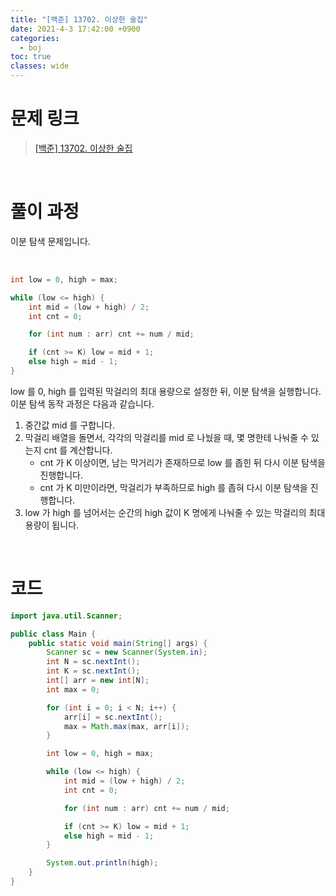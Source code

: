 ```yaml
---
title: "[백준] 13702. 이상한 술집"
date: 2021-4-3 17:42:00 +0900
categories:
  - boj
toc: true
classes: wide
---
```


# 문제 링크

> [[백준] 13702. 이상한 술집](https://www.acmicpc.net/problem/13702)

<br>

# 풀이 과정

이분 탐색 문제입니다.

<br>

```java
int low = 0, high = max;

while (low <= high) {
    int mid = (low + high) / 2;
    int cnt = 0;

    for (int num : arr) cnt += num / mid;

    if (cnt >= K) low = mid + 1;
    else high = mid - 1;
}
```

low 를 0, high 를 입력된 막걸리의 최대 용량으로 설정한 뒤, 이분 탐색을 실행합니다. 이분 탐색 동작 과정은 다음과 같습니다.

1. 중간값 mid 를 구합니다.
2. 막걸리 배열을 돌면서, 각각의 막걸리를 mid 로 나눴을 때, 몇 명한테 나눠줄 수 있는지 cnt 를 계산합니다.
    - cnt 가 K 이상이면, 남는 막거리가 존재하므로 low 를 좁힌 뒤 다시 이분 탐색을 진행합니다.
    - cnt 가 K 미만이라면, 막걸리가 부족하므로 high 를 좁혀 다시 이분 탐색을 진행합니다.
3. low 가 high 를 넘어서는 순간의 high 값이 K 명에게 나눠줄 수 있는 막걸리의 최대 용량이 됩니다.

<br>

# 코드

```java
import java.util.Scanner;

public class Main {
    public static void main(String[] args) {
        Scanner sc = new Scanner(System.in);
        int N = sc.nextInt();
        int K = sc.nextInt();
        int[] arr = new int[N];
        int max = 0;

        for (int i = 0; i < N; i++) {
            arr[i] = sc.nextInt();
            max = Math.max(max, arr[i]);
        }

        int low = 0, high = max;

        while (low <= high) {
            int mid = (low + high) / 2;
            int cnt = 0;

            for (int num : arr) cnt += num / mid;

            if (cnt >= K) low = mid + 1;
            else high = mid - 1;
        }

        System.out.println(high);
    }
}
```